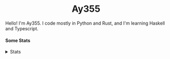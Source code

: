 <h1 align="center"><b>Ay355</b></h1>


Hello! I'm Ay355. I code mostly in Python and Rust, and I'm learning Haskell and Typescript.


#### Some Stats


<details>
<summary>Stats</summary>
<br>
 
<a href="https://github.com/Ay-355">
 <img align="center" src="https://github-readme-stats.vercel.app/api?username=Ay-355&theme=tokyonight&show_icons=true&count_private=true&hide_border=true" />
</a><a href="https://github.com/Ay-355">
  <img align="center" src="https://github-readme-stats.vercel.app/api/top-langs/?username=Ay-355&hide=toml,yaml,cmake&layout=compact&langs_count=8&theme=tokyonight&hide_border=true" />
</a>

 
&nbsp; <!-- Space character to put some space between the different stat types. -->

 
<!--START_SECTION:waka-->
**🐱 My GitHub Data** 

> 🏆 627 Contributions in the Year 2021
 > 
> 📦 1.7 kB Used in GitHub's Storage 
 > 
> 🚫 Not Opted to Hire
 > 
> 📜 14 Public Repositories 
 > 
> 🔑 3 Private Repositories  
 > 
**I'm a Night 🦉** 

```text
🌞 Morning    21 commits     █░░░░░░░░░░░░░░░░░░░░░░░░   7.0% 
🌆 Daytime    126 commits    ██████████░░░░░░░░░░░░░░░   42.0% 
🌃 Evening    146 commits    ████████████░░░░░░░░░░░░░   48.67% 
🌙 Night      7 commits      ░░░░░░░░░░░░░░░░░░░░░░░░░   2.33%

```
📅 **I'm Most Productive on Monday** 

```text
Monday       54 commits     ████░░░░░░░░░░░░░░░░░░░░░   18.0% 
Tuesday      37 commits     ███░░░░░░░░░░░░░░░░░░░░░░   12.33% 
Wednesday    33 commits     ██░░░░░░░░░░░░░░░░░░░░░░░   11.0% 
Thursday     48 commits     ████░░░░░░░░░░░░░░░░░░░░░   16.0% 
Friday       47 commits     ████░░░░░░░░░░░░░░░░░░░░░   15.67% 
Saturday     47 commits     ████░░░░░░░░░░░░░░░░░░░░░   15.67% 
Sunday       34 commits     ██░░░░░░░░░░░░░░░░░░░░░░░   11.33%

```


📊 **This Week I Spent My Time On** 

```text
💬 Programming Languages: 
Makefile                 15 mins             █████░░░░░░░░░░░░░░░░░░░░   22.28% 
CMake                    15 mins             █████░░░░░░░░░░░░░░░░░░░░   22.19% 
Lua                      11 mins             ████░░░░░░░░░░░░░░░░░░░░░   16.37% 
C++                      11 mins             ████░░░░░░░░░░░░░░░░░░░░░   15.76% 
PowerShell               3 mins              █░░░░░░░░░░░░░░░░░░░░░░░░   4.87%

🔥 Editors: 
Neovim                   1 hr 11 mins        █████████████████████████   100.0%

🐱‍💻 Projects: 
nvim                     14 mins             █████░░░░░░░░░░░░░░░░░░░░   19.74% 
typing-game              13 mins             ████░░░░░░░░░░░░░░░░░░░░░   19.35% 
aoc-2021                 12 mins             ████░░░░░░░░░░░░░░░░░░░░░   17.74% 
calc                     11 mins             ████░░░░░░░░░░░░░░░░░░░░░   15.69% 
Unknown Project          5 mins              ██░░░░░░░░░░░░░░░░░░░░░░░   8.01%

💻 Operating System: 
Windows                  1 hr 11 mins        █████████████████████████   100.0%

```

**I Mostly Code in Python** 

```text
Python                   8 repos             ██████████████████░░░░░░░   72.73% 
HTML                     1 repo              ██░░░░░░░░░░░░░░░░░░░░░░░   9.09% 
C++                      1 repo              ██░░░░░░░░░░░░░░░░░░░░░░░   9.09% 
Rust                     1 repo              ██░░░░░░░░░░░░░░░░░░░░░░░   9.09%

```



 Last Updated on 27/12/2021
<!--END_SECTION:waka-->
</details>
